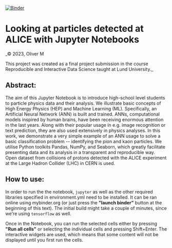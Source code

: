 [![Binder](https://mybinder.org/badge_logo.svg)](https://mybinder.org/v2/gh/COMPUTE-Jupyter-course/project-for-compute-jupyter-2022-matonoli/main?labpath=matonoha.ipynb)

# Looking at particles detected at ALICE with Jupyter Notebooks

_© 2023, Oliver M

This project was created as a final project submission in the course Reproducible and Interactive Data Science taught at Lund University._

## Abstract:

The aim of this Jupyter Notebook is to introduce high-school level students to particle physics data and their analysis. We illustrate basic concepts of High Energy Physics (HEP) and Machine Learning (ML). Specifically, an Artificial Neural Network (ANN) is built and trained. ANNs, computational models inspired by human brains, have been receiving enormous attention in the last years. Along with their popular usage in e.g. image recognition or text prediction, they are also used extensively in physics analyses. In this work, we demonstrate a very simple example of an ANN usage to solve a basic classification problem -- identifying the pion and kaon particles. We utilise Python toolkits Pandas, NumPy, and Seaborn, which greatly facilitate presenting data and its analysis in a transparent and reproducible way. Open dataset from collisions of protons detected with the ALICE experiment at the Large Hadron Collider (LHC) in CERN is used.

## How to use:

In order to run the the notebook, `jupyter` as well as the other required libraries specified in environment.yml need to be installed. It can be ran online using mybinder.org (or just press the **"launch binder"** button at the beginning of this text). The initial build might take a couple of minutes, since we're using `tensorflow` as well.

Once in the Notebook, you can run the selected cells either by pressing **"Run all cells"** or selecting the individual cells and pressing Shift+Enter. The interactive widgets are used, which means that some content will not be displayed until you first run the cells.
